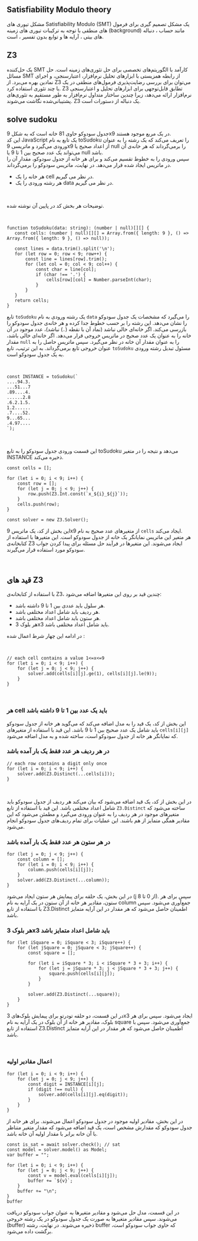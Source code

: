 ## Satisfiability Modulo theory
مشکل تیوری های Satisfiability Modulo (SMT) یک مشکل تصمیم گیری برای فرمول های منطقی با توجه به ترکیبات تیوری های زمینه (background) مانند حساب ، دنباله های بیتی ، آرایه ها و توابع بدون تفسیر ، است.
## Z3 
 یک حل‌کننده SMT کارآمد با الگوریتم‌های تخصصی برای حل تئوری‌های زمینه است. حل مسائل SMT از رابطه همزیستی با ابزارهای تحلیل نرم‌افزار، اعتبارسنجی، و اجرای نمادین بهره می‌برد.
از Z3 می‌توان برای بررسی رضایت‌پذیری فرمول‌های منطقی در یک یا چند تئوری استفاده کرد. Z3 تطابق قابل‌توجهی برای ابزارهای تحلیل و اعتبارسنجی نرم‌افزار ارائه می‌دهد، زیرا چندین ساختار متداول نرم‌افزار به طور مستقیم به تئوری‌های پشتیبانی‌شده نگاشت می‌شوند. Z3 یک دنباله از دستورات است.

## solve sudoku
 جدول سودوکو حاوی 81 خانه است که به شکل 9x9 در یک مربع موجود هستند.
 <br>
 این کد JavaScript یک تابع به نام toSudoku را تعریف می‌کند که یک رشته را به عنوان ورودی می‌گیرد و ماتریسی 9x9 از اعداد صحیح یا null را برمی‌گرداند که هر خانه‌ی آن می‌تواند یک عدد صحیح بین 1 تا 9 یا null باشد.<br>
 سپس ورودی را به خطوط تقسیم می‌کند و برای هر خانه از جدول سودوکو، مقدار آن را در ماتریس ایجاد شده قرار می‌دهد.
در نهایت، ماتریس سودوکو را برمی‌گرداند.
- هر خانه را یک cell در نظر می گیریم.
- هر رشته ورودی را یک data در نظر می گیریم.
<br>

توضیحات هر بخش کد در پایین آن نوشته شده.

<br>

 ```
 function toSudoku(data: string): (number | null)[][] {
    const cells: (number | null)[][] = Array.from({ length: 9 }, () => Array.from({ length: 9 }, () => null));

    const lines = data.trim().split('\n');
    for (let row = 0; row < 9; row++) {
        const line = lines[row].trim();
        for (let col = 0; col < 9; col++) {
            const char = line[col];
            if (char !== '.') {
                cells[row][col] = Number.parseInt(char);
            }
        }
    }
    return cells;
}
```

تابع `toSudoku` یک رشته ورودی به نام `data` را می‌گیرد که مشخصات یک جدول سودوکو را نشان می‌دهد. این رشته را بر حسب خطوط جدا کرده و هر خانه‌ی جدول سودوکو را بازرسی می‌کند. اگر خانه‌ای خالی نباشد (نماد آن با نقطه (`.`) نباشد)، عدد موجود در آن خانه را به عنوان یک عدد صحیح در ماتریس خروجی قرار می‌دهد. اگر خانه‌ای خالی باشد، مقدار `null` را به عنوان مقدار آن خانه در نظر می‌گیرد. سپس ماتریس حاصل را به عنوان خروجی تابع برمی‌گرداند. به این ترتیب، تابع `toSudoku` مسئول تبدیل رشته ورودی به یک جدول سودوکو است.

<br>

```
const INSTANCE = toSudoku(`
....94.3.
...51...7
.89....4.
......2.8
.6.2.1.5.
1.2......
.7....52.
9...65...
.4.97....
`);
```
<br>

این قسمت ورودی جدول سودوکو را به تابع toSudoku می‌دهد و نتیجه را در متغیر INSTANCE ذخیره می‌کند.
<br>

```
const cells = [];

for (let i = 0; i < 9; i++) {
    const row = [];
    for (let j = 0; j < 9; j++) {
        row.push(Z3.Int.const(`x_${i}_${j}`));
    }
    cells.push(row);
}

const solver = new Z3.Solver();

```
این بخش از کد، یک ماتریس 9x9 از متغیرهای عدد صحیح به نام `cells` ایجاد می‌کند. 
<br>
هر متغیر این ماتریس نمایانگر یک خانه از جدول سودوکو است. این متغیرها با استفاده از کتابخانه‌ی Z3 ایجاد می‌شوند. این متغیرها در فرآیند حل مسئله برای پیدا کردن جواب سودوکو مورد استفاده قرار می‌گیرند.

<br>

## قید های Z3
با استفاده از کتابخانه‌ی Z3، چندین قید بر روی این متغیرها اضافه می‌شود:

- هر سلول باید عددی بین 1 تا 9 داشته باشد.
- هر ردیف باید شامل اعداد مختلفی باشد.
- هر ستون باید شامل اعداد مختلفی باشد.
- هر بلوک 3x3 باید شامل اعداد مختلفی باشد.

در ادامه این چهار شرط اعمال شده :

<br>

```
// each cell contains a value 1<=x<=9
for (let i = 0; i < 9; i++) {
    for (let j = 0; j < 9; j++) {
        solver.add(cells[i][j].ge(1), cells[i][j].le(9));
    }
}

```
<br>

### هر cell باید یک عدد بین 1 تا 9 داشته باشد
این بخش از کد، یک قید را به مدل اضافه می‌کند که می‌گوید هر خانه از جدول سودوکو باید شامل یک عدد صحیح بین 1 تا 9 باشد. این قید با استفاده از متغیرهای `cells[i][j]` که نمایانگر هر خانه از جدول سودوکو است، ساخته شده و به مدل اضافه می‌شود.
<br>

### در هر ردیف هر عدد فقط یک بار آمده باشد

```
// each row contains a digit only once
for (let i = 0; i < 9; i++) {
    solver.add(Z3.Distinct(...cells[i]));
}
```
<br>

در این بخش از کد، یک قید اضافه می‌شود که بیان می‌کند هر ردیف از جدول سودوکو باید شامل اعداد مختلفی باشد. این قید با استفاده از تابع `Z3.Distinct` ساخته می‌شود که متغیرهای موجود در هر ردیف را به عنوان ورودی می‌گیرد و مطمئن می‌شود که این مقادیر همگی متمایز از هم باشند. این عملیات برای تمام ردیف‌های جدول سودوکو انجام می‌شود.
<br>

### در هر ستون هر عدد فقط یک بار آمده باشد


```
for (let j = 0; j < 9; j++) {
    const column = [];
    for (let i = 0; i < 9; i++) {
        column.push(cells[i][j]);
    }
    solver.add(Z3.Distinct(...column));
}

```

در این بخش، یک حلقه برای پیمایش هر ستون ایجاد می‌شود (j از 0 تا 8). سپس برای هر ستون، مقادیر هر خانه از آن ستون در یک آرایه به نام column جمع‌آوری می‌شود. سپس با استفاده از تابع Z3.Distinct اطمینان حاصل می‌شود که هر مقدار در این آرایه متمایز باشد.
<br>

### هر بلوک 3x3 باید شامل اعداد متمایز باشد


```
for (let iSquare = 0; iSquare < 3; iSquare++) {
    for (let jSquare = 0; jSquare < 3; jSquare++) {
        const square = [];

        for (let i = iSquare * 3; i < iSquare * 3 + 3; i++) {
            for (let j = jSquare * 3; j < jSquare * 3 + 3; j++) {
                square.push(cells[i][j]);
            }
        }

        solver.add(Z3.Distinct(...square));
    }
}

```

در این قسمت، دو حلقه تودرتو برای پیمایش بلوک‌های 3x3 ایجاد می‌شود. سپس برای هر بلوک، مقادیر هر خانه از آن بلوک در یک آرایه به نام square جمع‌آوری می‌شود. سپس با استفاده از تابع Z3.Distinct اطمینان حاصل می‌شود که هر مقدار در این آرایه متمایز باشد.

<br>

### اعمال مقادیر اولیه


```
for (let i = 0; i < 9; i++) {
    for (let j = 0; j < 9; j++) {
        const digit = INSTANCE[i][j];
        if (digit !== null) {
            solver.add(cells[i][j].eq(digit));
        }
    }
}

```


در این بخش، مقادیر اولیه موجود در جدول سودوکو اعمال می‌شوند. برای هر خانه از جدول سودوکو که مقدارش مشخص است، یک قید اضافه می‌شود که مقدار متغیر متناظر با آن خانه برابر با مقدار اولیه آن خانه باشد.

```
const is_sat = await solver.check(); // sat
const model = solver.model() as Model;
var buffer = "";

for (let i = 0; i < 9; i++) {
    for (let j = 0; j < 9; j++) {
        const v = model.eval(cells[i][j]);
        buffer += `${v}`;
    }
    buffer += "\n";
}
buffer

```
در این قسمت، مدل حل می‌شود و مقادیر متغیرها به عنوان جواب سودوکو دریافت می‌شوند. سپس مقادیر متغیرها به صورت یک جدول سودوکو در یک رشته خروجی (buffer) ذخیره می‌شوند. در نهایت، رشته buffer که حاوی جواب سودوکو است، برگشت داده می‌شود.